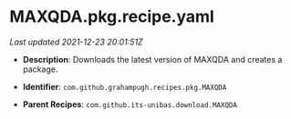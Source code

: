# MAXQDA.pkg.recipe.yaml

_Last updated 2021-12-23 20:01:51Z_

- **Description**: Downloads the latest version of MAXQDA and creates a package.

- **Identifier**: `com.github.grahampugh.recipes.pkg.MAXQDA`

- **Parent Recipes**: `com.github.its-unibas.download.MAXQDA`
